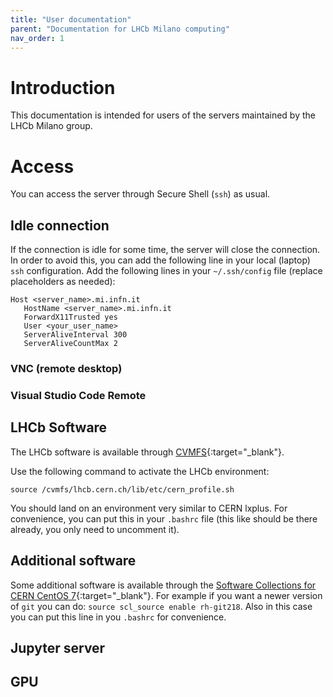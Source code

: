 ```yaml
---
title: "User documentation"
parent: "Documentation for LHCb Milano computing"
nav_order: 1
---
```


# Introduction

This documentation is intended for users of the servers maintained by the LHCb Milano group.

# Access
You can access the server through Secure Shell (`ssh`) as usual.

## Idle connection
If the connection is idle for some time, the server will close the connection.
In order to avoid this, you can add the following line in your local (laptop) `ssh` configuration.
Add the following lines in your `~/.ssh/config` file (replace placeholders as needed):
```
Host <server_name>.mi.infn.it
   HostName <server_name>.mi.infn.it
   ForwardX11Trusted yes
   User <your_user_name>
   ServerAliveInterval 300
   ServerAliveCountMax 2
```

### VNC (remote desktop)

### Visual Studio Code Remote

## LHCb Software
The LHCb software is available through [CVMFS](https://cernvm.cern.ch/portal/filesystem){:target="_blank"}.

Use the following command to activate the LHCb environment:

`source /cvmfs/lhcb.cern.ch/lib/etc/cern_profile.sh`

You should land on an environment very similar to CERN lxplus. For convenience, you can put this in your `.bashrc` file (this like should be there already, you only need to uncomment it).

## Additional software
Some additional software is available through the [Software Collections for CERN CentOS 7](https://linux.web.cern.ch/centos7/docs/softwarecollections/){:target="_blank"}.
For example if you want a newer version of `git` you can do: `source scl_source enable rh-git218`. Also in this case you can put this line in you `.bashrc` for convenience.

## Jupyter server

## GPU
